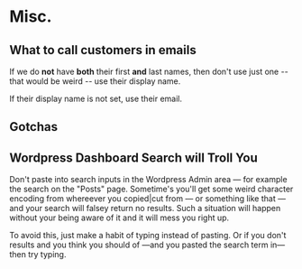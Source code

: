 Misc.
================================================

What to call customers in emails
------------------------------------------------

If we do **not** have **both** their first **and** last names, then don't use just one -- that would be weird -- use their display name.

If their display name is not set, use their email.

Gotchas
-------------------------------------------------

## Wordpress Dashboard Search will Troll You

Don't paste into search inputs in the Wordpress Admin area — for example the search on the "Posts" page. Sometime's you'll get some weird character encoding from whereever you copied|cut from — or something like that — and your search will falsey return no results. Such a situation will happen without your being aware of it and it will mess you right up.

To avoid this, just make a habit of typing instead of pasting. Or if you don't results and you think you should of —and you pasted the search term in— then try typing.